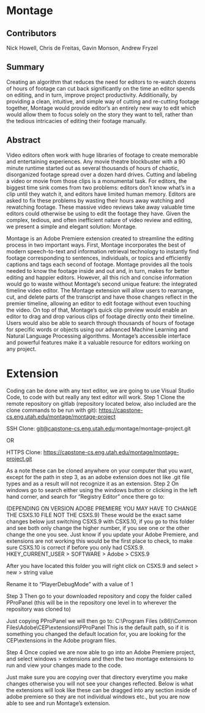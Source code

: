 # Montage

## **Contributors**
Nick Howell, Chris de Freitas,
Gavin Monson,
Andrew Fryzel



## **Summary**  
Creating an algorithm that reduces the need for editors to re-watch dozens of hours of footage can cut back significantly on the time an editor spends on editing, and in turn, improve project productivity. Additionally, by providing a clean, intuitive, and simple way of cutting and re-cutting footage together, Montage would provide editor’s an entirely new way to edit which would allow them to focus solely on the story they want to tell, rather than the tedious intricacies of editing their footage manually.

## **Abstract**  
Video editors often work with huge libraries of footage to create memorable and entertaining experiences. Any movie theatre blockbuster with a 90 minute runtime started out as several thousands of hours of chaotic, disorganized footage spread over a dozen hard drives. Cutting and labeling a video or movie from those clips is a monumental task. For editors, the biggest time sink comes from two problems: editors don’t know what’s in a clip until they watch it, and editors have limited human memory. Editors are asked to fix these problems by wasting their hours away watching and rewatching footage. These massive video reviews take away valuable time editors could otherwise be using to edit the footage they have. Given the complex, tedious, and often inefficient nature of video review and editing, we present a simple and elegant solution: Montage.  

Montage is an Adobe Premiere extension created to streamline the editing process in two important  ways. First, Montage incorporates the best of modern speech-to-text and information retrieval technology to instantly find footage corresponding to sentences, individuals, or topics and efficiently captions and tags each second of footage. Montage provides all the tools needed to know the footage inside and out and, in turn, makes for better editing and happier editors. However, all this rich and concise information would go to waste without Montage’s second unique feature: the integrated timeline video editor. The Montage extension will allow users to rearrange, cut, and delete parts of the transcript and have those changes reflect in the premier timeline, allowing an editor to edit footage without even touching the video. On top of that, Montage’s quick clip preview would enable an editor to drag and drop various clips of footage directly onto their timeline. Users would also be able to search through thousands of hours of footage for specific words or objects using our advanced Machine Learning and Natural Language Processing algorithms. Montage’s accessible interface and powerful features make it a valuable resource for editors working on any project.

# Extension

Coding can be done with any text editor, we are going to use Visual Studio Code, to code with but really any text editor will work.
Step 1
Clone the remote repository on gitlab (repository located below, also included are the clone commands to be run with git): 
https://capstone-cs.eng.utah.edu/montage/montage-project

SSH Clone:
git@capstone-cs.eng.utah.edu:montage/montage-project.git

OR

HTTPS Clone:
https://capstone-cs.eng.utah.edu/montage/montage-project.git

As a note these can be cloned anywhere on  your computer that you want, except for the path in step 3, as an adobe extension does not like .git file types and as a result will not recognize it as an extension.
Step 2
On windows go to search either using the windows button or clicking in the left hand corner, and search for “Registry Editor” once there go to:

(DEPENDING ON VERSION ADOBE PREMIERE YOU MAY HAVE TO CHANGE THE CSXS.10 FILE NOT THE CSXS.9) These would be the exact same changes below just switching CSXS.9 with CSXS.10, if you go to this folder and see both only change the higher number, if you see one or the other change the one you see. Just know if you update your Adobe Premiere, and extensions are not working this would be the first place to check, to make sure CSXS.10 is correct if before you only had CSXS.9.
HKEY_CURRENT_USER > SOFTWARE > Adobe > CSXS.9 


After you have located this folder you will right click on CSXS.9 and select > new > string value


Rename it to “PlayerDebugMode” with a value of 1

Step 3
Then go to your downloaded repository and copy the folder called PProPanel (this will be in the repository one level in to wherever the repository was cloned to)

Just copying PProPanel we will then go to:
C:\Program Files (x86)\Common Files\Adobe\CEP\extensions\PProPanel
This is the default path, so if it is something you changed the default location for, you are looking for the CEP\extensions in the Adobe program files.

Step 4
Once copied we are now able to go into an Adobe Premiere project, and select windows > extensions and then the two montage extensions to run and view your changes made to the code. 


Just make sure you are copying over that directory everytime you make changes otherwise you will not see your changes reflected. Below is what the extensions will look like these can be dragged into any section inside of adobe premiere so they are not individual windows etc., but you are now able to see and run Montage’s extension.



